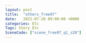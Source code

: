 ```yaml
---
layout: post
title:  "others_free97"
date:   2021-07-28 09:00:00 +0000
categories: Etc
Tags: Story Etc
SceneCode: ["scene_free97_q1_s20"]
---
```

